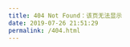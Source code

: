 ```yaml
---
title: 404 Not Found：该页无法显示
date: 2019-07-26 21:51:29
permalink: /404.html
---
```


<!DOCTYPE html>
<html>
    <head>
         <meta charset="UTF-8" />
         <title>404</title>                                                                                                                                        
    </head>
    <body>
         <script type="text/javascript" src="//qzonestyle.gtimg.cn/qzone/hybrid/app/404/search_children.js" homePageName="返回首页" homePageUrl="https://www.yansheng.xyz/"></script>
	</body>
</html>

